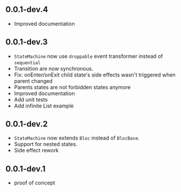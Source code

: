 ## 0.0.1-dev.4
* Improved documentation

## 0.0.1-dev.3
* `StateMachine` now use `droppable` event transformer instead of `sequential`
* Transition are now synchronous.
* Fix: onEnter/onExit child state's side effects wasn't triggered when parent changed
* Parents states are not forbidden states anymore
* Improved documentation
* Add unit tests
* Add infinite List example

## 0.0.1-dev.2
* `StateMachine` now extends `Bloc` instead of `BlocBase`.
* Support for nested states.
* Side effect rework

## 0.0.1-dev.1
* proof of concept
